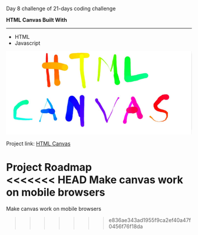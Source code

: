 Day 8 challenge of 21-days coding challenge

**HTML Canvas Built With**
****

* HTML
* Javascript

![Day 8 Challenge](./htmlcanvas.jpg "HTML Canvas")

Project link: [HTML Canvas](https://smtoyedeji.github.io/javascript21-8.github.io/)

**Project Roadmap**<br>
<<<<<<< HEAD
Make canvas work on mobile browsers
=======
Make canvas work on mobile browsers
>>>>>>> e836ae343ad1955f9ca2ef40a47f0456f76f18da
